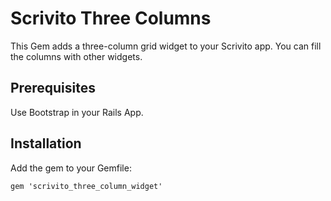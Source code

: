 # Scrivito Three Columns

This Gem adds a three-column grid widget to your Scrivito app. You can fill the columns with other widgets.

## Prerequisites

Use Bootstrap in your Rails App.

## Installation

Add the gem to your Gemfile:

    gem 'scrivito_three_column_widget'
